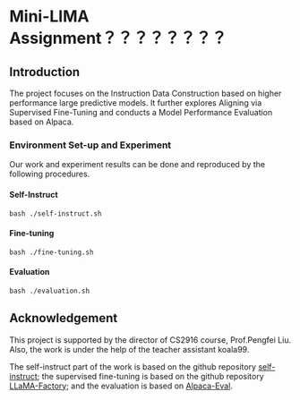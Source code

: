 # Mini-LIMA Assignment？？？？？？？？
## Introduction

 The project focuses on the Instruction Data Construction based on higher performance large predictive models. It further explores Aligning via Supervised Fine-Tuning and conducts a Model Performance Evaluation based on Alpaca.

### Environment Set-up and Experiment
Our work and experiment results can be done and reproduced by the following procedures.

#### Self-Instruct

```
bash ./self-instruct.sh
```

#### Fine-tuning

```
bash ./fine-tuning.sh
```

#### Evaluation

```
bash ./evaluation.sh
```


## Acknowledgement
This project is supported by the director of CS2916 course, Prof.Pengfei Liu. Also, the work is under the help of the teacher assistant koala99.

The self-instruct part of the work is based on the github repository [self-instruct](https://github.com/yizhongw/self-instruct); the supervised fine-tuning is based on the github repository [LLaMA-Factory](https://github.com/hiyouga/LLaMA-Factory); and the evaluation is based on [Alpaca-Eval](https://github.com/tatsu-lab/alpaca_eval).